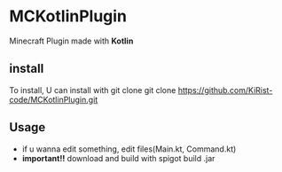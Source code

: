 # MCKotlinPlugin
Minecraft Plugin made with **Kotlin**

## install
To install, U can install with git clone
    git clone https://github.com/KiRist-code/MCKotlinPlugin.git


## Usage
 - if u wanna edit something, edit files(Main.kt, Command.kt)
 - **important!!** download and build with spigot build .jar
